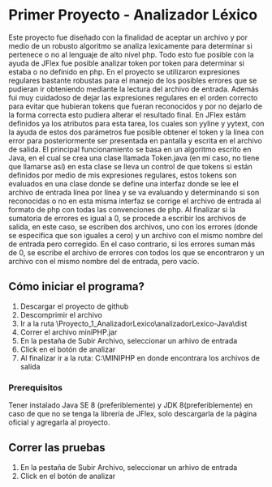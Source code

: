 # Primer Proyecto - Analizador Léxico

Este proyecto fue diseñado con la finalidad de aceptar un archivo y por medio de un robusto algoritmo se analiza lexicamente para determinar
si pertenece o no al lenguaje de alto nivel php. Todo esto fue posible con la ayuda de JFlex fue posible analizar token por token para determinar 
si estaba o no definido en php. En el proyecto se utilizaron expresiones regulares bastante robustas para el manejo de los posibles errores 
que se pudieran ir obteniendo mediante la lectura del archivo de entrada. Además fui muy cuidadoso de dejar las expresiones regulares en 
el orden correcto para evitar que hubieran tokens que fueran reconocidos y por no dejarlo de la forma correcta esto pudiera alterar el resultado 
final. En JFlex estám definidos ya los atributos para esta tarea, los cuales son yyline y yytext, con la ayuda de estos dos parámetros fue 
posible obtener el token y la línea con error para posteriormente ser presentada en pantalla y escrita en el archivo de salida. El principal 
funcionamiento se basa en un algoritmo escrito en Java, en el cual se crea una clase llamada Token.java (en mi caso, no tiene que llamarse así)
en esta clase se lleva un control de que tokens si están definidos por medio de mis expresiones regulares, estos tokens son evaluados en una 
clase donde se define una interfaz donde se lee el archivo de entrada línea por línea y se va evaluando y determinando si son reconocidas o no
en esta misma interfaz se corrige el archivo de entrada al formato de php con todas las convenciones de php. Al finalizar si la sumatoria de 
errores es igual a 0, se procede a escribir los archivos de salida, en este caso, se escriben dos archivos, uno con los errores (donde se 
especifica que son iguales a cero) y un archivo con el mismo nombre del de entrada pero corregido. En el caso contrario, si los errores suman 
más de 0, se escribe el archivo de errores con todos los que se encontraron y un archivo con el mismo nombre del de entrada, pero vacío.

## Cómo iniciar el programa?

1. Descargar el proyecto de github
2. Descomprimir el archivo 
3. Ir a la ruta \Proyecto_1_AnalizadorLexico\analizadorLexico-Java\dist
4. Correr el archivo miniPHP.jar
5. En la pestaña de Subir Archivo, seleccionar un arhivo de entrada 
6. Click en el botón de analizar 
7. Al finalizar ir a la ruta: C:\MINIPHP en donde encontrara los archivos de salida

### Prerequisitos

Tener instalado Java SE 8 (preferiblemente) y JDK 8(preferiblemente) en caso de que no se tenga la librería de JFlex, solo 
descargarla de la página oficial y agregarla al proyecto. 

## Correr las pruebas

1. En la pestaña de Subir Archivo, seleccionar un arhivo de entrada
2. Click en el botón de analizar  
